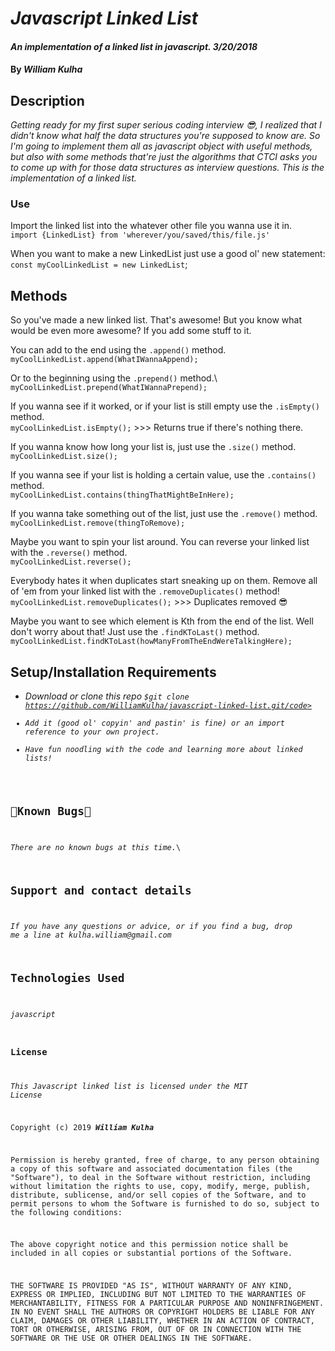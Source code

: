 # _Javascript Linked List_

#### _An implementation of a linked list in javascript. 3/20/2018_

#### By _**William Kulha**_

## Description

_Getting ready for my first super serious coding interview 😎, I realized that I didn't know what half the data structures you're supposed to know are. So I'm going to implement them all as javascript object with useful methods, but also with some methods that're just the algorithms that CTCI asks you to come up with for those data structures as interview questions. This is the implementation of a linked list._

### Use

Import the linked list into the whatever other file you wanna use it in.\
`import {LinkedList} from 'wherever/you/saved/this/file.js'`

When you want to make a new LinkedList just use a good ol' new statement:\
`const myCoolLinkedList = new LinkedList`;

## Methods

So you've made a new linked list. That's awesome! But you know what would be even more awesome? If you add some stuff to it.

You can add to the end using the `.append()` method.\
`myCoolLinkedList.append(WhatIWannaAppend);`

Or to the beginning using the `.prepend()` method.\ 
`myCoolLinkedList.prepend(WhatIWannaPrepend);`

If you wanna see if it worked, or if your list is still empty use the `.isEmpty()` method.\
`myCoolLinkedList.isEmpty();` >>> Returns true if there's nothing there.

If you wanna know how long your list is, just use the `.size()` method.\
`myCoolLinkedList.size();`

If you wanna see if your list is holding a certain value, use the `.contains()` method.\
`myCoolLinkedList.contains(thingThatMightBeInHere);`

If you wanna take something out of the list, just use the `.remove()` method.\
`myCoolLinkedList.remove(thingToRemove);`

Maybe you want to spin your list around. You can reverse your linked list with the `.reverse()` method.\
`myCoolLinkedList.reverse();`

Everybody hates it when duplicates start sneaking up on them. Remove all of 'em from your linked list with the `.removeDuplicates()` method!\
`myCoolLinkedList.removeDuplicates();` >>> Duplicates removed 😎

Maybe you want to see which element is Kth from the end of the list. Well don't worry about that! Just use the `.findKToLast()` method.\
`myCoolLinkedList.findKToLast(howManyFromTheEndWereTalkingHere);`


## Setup/Installation Requirements

* _Download or clone this repo <code>$git clone https://github.com/WilliamKulha/javascript-linked-list.git/code>_
* _Add it (good ol' copyin' and pastin' is fine) or an import reference to your own project._
* _Have fun noodling with the code and learning more about linked lists!_


## 🐛Known Bugs🐛

_There are no known bugs at this time._\

## Support and contact details

_If you have any questions or advice, or if you find a bug, drop me a line at kulha.william@gmail.com_

## Technologies Used

_javascript_

### License

*This Javascript linked list is licensed under the MIT License*

Copyright (c) 2019 **_William Kulha_**

Permission is hereby granted, free of charge, to any person obtaining a copy of this software and associated documentation files (the "Software"), to deal in the Software without restriction, including without limitation the rights to use, copy, modify, merge, publish, distribute, sublicense, and/or sell copies of the Software, and to permit persons to whom the Software is furnished to do so, subject to the following conditions:

The above copyright notice and this permission notice shall be included in all copies or substantial portions of the Software.

THE SOFTWARE IS PROVIDED "AS IS", WITHOUT WARRANTY OF ANY KIND, EXPRESS OR IMPLIED, INCLUDING BUT NOT LIMITED TO THE WARRANTIES OF MERCHANTABILITY, FITNESS FOR A PARTICULAR PURPOSE AND NONINFRINGEMENT. IN NO EVENT SHALL THE AUTHORS OR COPYRIGHT HOLDERS BE LIABLE FOR ANY CLAIM, DAMAGES OR OTHER LIABILITY, WHETHER IN AN ACTION OF CONTRACT, TORT OR OTHERWISE, ARISING FROM, OUT OF OR IN CONNECTION WITH THE SOFTWARE OR THE USE OR OTHER DEALINGS IN THE SOFTWARE.
